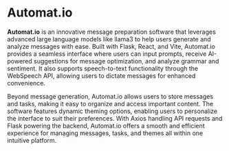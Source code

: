 # Automat.io
**Automat.io** is an innovative message preparation software that leverages advanced large language models like llama3 to help users generate and analyze messages with ease. Built with Flask, React, and Vite, Automat.io provides a seamless interface where users can input prompts, receive AI-powered suggestions for message optimization, and analyze grammar and sentiment. It also supports speech-to-text functionality through the WebSpeech API, allowing users to dictate messages for enhanced convenience.

Beyond message generation, Automat.io allows users to store messages and tasks, making it easy to organize and access important content. The software features dynamic theming options, enabling users to personalize the interface to suit their preferences. With Axios handling API requests and Flask powering the backend, Automat.io offers a smooth and efficient experience for managing messages, tasks, and themes all within one intuitive platform.
